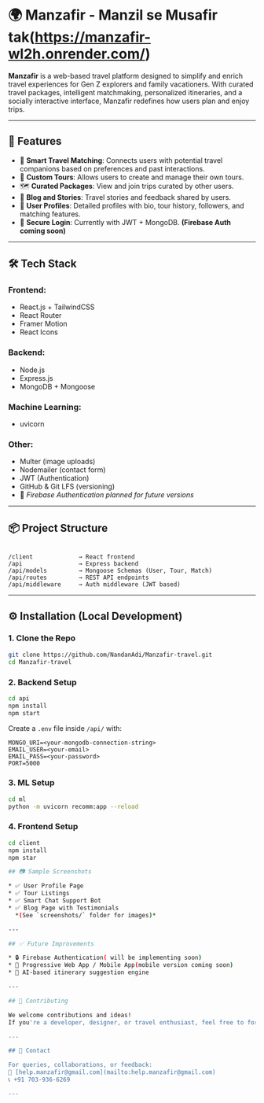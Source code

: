 # 🌍 Manzafir - Manzil se Musafir tak(https://manzafir-wl2h.onrender.com/)

**Manzafir** is a web-based travel platform designed to simplify and enrich travel experiences for Gen Z explorers and family vacationers. With curated travel packages, intelligent matchmaking, personalized itineraries, and a socially interactive interface, Manzafir redefines how users plan and enjoy trips.

---

## 🚀 Features

- 🧠 **Smart Travel Matching**: Connects users with potential travel companions based on preferences and past interactions.
- 🧳 **Custom Tours**: Allows users to create and manage their own tours.
- 🗺️ **Curated Packages**: View and join trips curated by other users.
- 💬 **Blog and Stories**: Travel stories and feedback shared by users.
- 📸 **User Profiles**: Detailed profiles with bio, tour history, followers, and matching features.
- 🔐 **Secure Login**: Currently with JWT + MongoDB. **(Firebase Auth coming soon)**

---

## 🛠️ Tech Stack

### Frontend:
- React.js + TailwindCSS
- React Router
- Framer Motion
- React Icons

### Backend:
- Node.js
- Express.js
- MongoDB + Mongoose

### Machine Learning:
- uvicorn

### Other:
- Multer (image uploads)
- Nodemailer (contact form)
- JWT (Authentication)
- GitHub & Git LFS (versioning)
- 📌 *Firebase Authentication planned for future versions*

---

## 📦 Project Structure

```

/client             → React frontend
/api                → Express backend
/api/models         → Mongoose Schemas (User, Tour, Match)
/api/routes         → REST API endpoints
/api/middleware     → Auth middleware (JWT based)

````

---


## ⚙️ Installation (Local Development)

### 1. Clone the Repo

```bash
git clone https://github.com/NandanAdi/Manzafir-travel.git
cd Manzafir-travel
````

### 2. Backend Setup

```bash
cd api
npm install
npm start
```

Create a `.env` file inside `/api/` with:

```env
MONGO_URI=<your-mongodb-connection-string>
EMAIL_USER=<your-email>
EMAIL_PASS=<your-password>
PORT=5000
```
### 3. ML Setup

```bash
cd ml
python -m uvicorn recomm:app --reload
```

### 4. Frontend Setup

```bash
cd client
npm install
npm star

## 📷 Sample Screenshots

* ✅ User Profile Page
* ✅ Tour Listings
* ✅ Smart Chat Support Bot
* ✅ Blog Page with Testimonials
  *(See `screenshots/` folder for images)*

---

## ✅ Future Improvements

* 🔒 Firebase Authentication( will be implementing soon)
* 📱 Progressive Web App / Mobile App(mobile version coming soon)
* 🧭 AI-based itinerary suggestion engine

---

## 🧠 Contributing

We welcome contributions and ideas!
If you're a developer, designer, or travel enthusiast, feel free to fork the repo, create a new branch, and open a PR.

---

## 📩 Contact

For queries, collaborations, or feedback:
📧 [help.manzafir@gmail.com](mailto:help.manzafir@gmail.com)
📞 +91 703-936-6269

---



